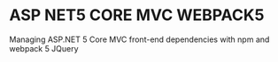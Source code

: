 # ASP NET5 CORE MVC WEBPACK5
Managing ASP.NET 5 Core MVC front-end dependencies with npm and webpack 5
JQuery
